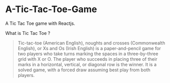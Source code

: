 # A-Tic-Tac-Toe-Game
A Tic Tac Toe game with Reactjs. 


What is Tic Tac Toe ?

> Tic-tac-toe (American English), noughts and crosses (Commonwealth English), or Xs and Os (Irish English) is a paper-and-pencil game for two players who take turns marking the spaces in a three-by-three grid with X or O. The player who succeeds in placing three of their marks in a horizontal, vertical, or diagonal row is the winner. It is a solved game, with a forced draw assuming best play from both players.
